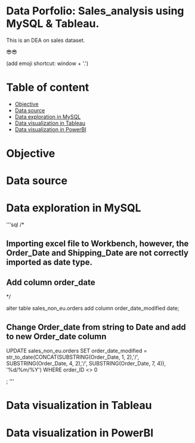 # Data Porfolio: Sales_analysis using MySQL & Tableau.

This is an DEA on sales dataset. 

😎😎

(add emoji shortcut: window + '.')

# Table of content

- [Objective](#Objective)
- [Data source](#Data-source)
- [Data exploration in MySQL](#Data-exploration)
- [Data visualization in Tableau](#Data-visualization-Tableau)
- [Data visualization in PowerBI](#Data-visualization-PowerBI)

# Objective

# Data source

# Data exploration in MySQL

'''sql
/*
## Importing excel file to Workbench, however, the Order_Date and Shipping_Date are not correctly imported as date type.
 
## Add column order_date
*/

alter table sales_non_eu.orders
add column order_date_modified date;

## Change Order_date from string to Date and add to new Order_date column

UPDATE sales_non_eu.orders 
SET 
    order_date_modified = str_to_date(CONCAT(SUBSTRING(Order_Date, 1, 2),'/',
                    SUBSTRING(Order_Date, 4, 2),'/',
                    SUBSTRING(Order_Date, 7, 4)),
            '%d/%m/%Y')
WHERE
    order_ID <> 0

;
'''

# Data visualization in Tableau

# Data visualization in PowerBI
